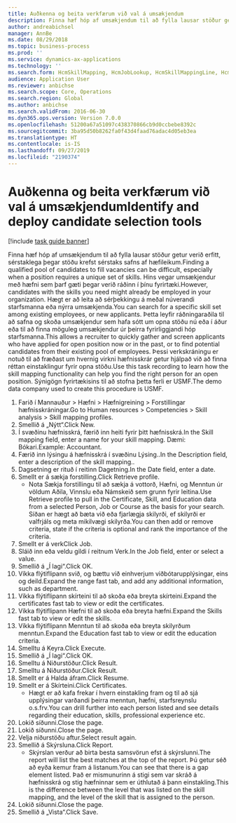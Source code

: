 ```yaml
---
title: Auðkenna og beita verkfærum við val á umsækjendum
description: Finna hæf hóp af umsækjendum til að fylla lausar stöður getur verið erfitt, sérstaklega þegar stöðu krefst sérstaks safns af hæfileikum.
author: andreabichsel
manager: AnnBe
ms.date: 08/29/2018
ms.topic: business-process
ms.prod: ''
ms.service: dynamics-ax-applications
ms.technology: ''
ms.search.form: HcmSkillMapping, HcmJobLookup, HcmSkillMappingLine, HcmPersonCertificate, CCHTMLPrintPreview
audience: Application User
ms.reviewer: anbichse
ms.search.scope: Core, Operations
ms.search.region: Global
ms.author: anbichse
ms.search.validFrom: 2016-06-30
ms.dyn365.ops.version: Version 7.0.0
ms.openlocfilehash: 51200a67a51097c438370866cb9d0ccbebe8392c
ms.sourcegitcommit: 3ba95d50b8262fa0f43d4faad76adac4d05eb3ea
ms.translationtype: HT
ms.contentlocale: is-IS
ms.lasthandoff: 09/27/2019
ms.locfileid: "2190374"
---
```

# <a name="identify-and-deploy-candidate-selection-tools"></a><span data-ttu-id="cfb84-103">Auðkenna og beita verkfærum við val á umsækjendum</span><span class="sxs-lookup"><span data-stu-id="cfb84-103">Identify and deploy candidate selection tools</span></span>

[!include [task guide banner](../../includes/task-guide-banner.md)]

<span data-ttu-id="cfb84-104">Finna hæf hóp af umsækjendum til að fylla lausar stöður getur verið erfitt, sérstaklega þegar stöðu krefst sérstaks safns af hæfileikum.</span><span class="sxs-lookup"><span data-stu-id="cfb84-104">Finding a qualified pool of candidates to fill vacancies can be difficult, especially when a position requires a unique set of skills.</span></span>  <span data-ttu-id="cfb84-105">Hins vegar umsækjendur með hæfni sem þarf gæti þegar verið ráðinn í þínu fyrirtæki.</span><span class="sxs-lookup"><span data-stu-id="cfb84-105">However, candidates with the skills you need might already be employed in your organization.</span></span> <span data-ttu-id="cfb84-106">Hægt er að leita að sérþekkingu á meðal núverandi starfsmanna eða nýrra umsækjenda.</span><span class="sxs-lookup"><span data-stu-id="cfb84-106">You can search for a specific skill set among existing employees, or new applicants.</span></span> <span data-ttu-id="cfb84-107">Þetta leyfir ráðningaraðila til að safna og skoða umsækjendur sem hafa sótt um opna stöðu nú eða í áður eða til að finna möguleg umsækjendur úr þeirra fyrirliggjandi hóp starfsmanna.</span><span class="sxs-lookup"><span data-stu-id="cfb84-107">This allows a recruiter to quickly gather and screen applicants who have applied for open position now or in the past, or to find potential candidates from their existing pool of employees.</span></span> <span data-ttu-id="cfb84-108">Þessi verkskráningu er notuð til að fræðast um hvernig virkni hæfnisskrár getur hjálpað við að finna réttan einstaklingur fyrir opna stöðu.</span><span class="sxs-lookup"><span data-stu-id="cfb84-108">Use this task recording to learn how the skill mapping functionality can help you find the right person for an open position.</span></span> <span data-ttu-id="cfb84-109">Sýnigögn fyrirtækisins til að stofna þetta ferli er USMF.</span><span class="sxs-lookup"><span data-stu-id="cfb84-109">The demo data company used to create this procedure is USMF.</span></span>

1. <span data-ttu-id="cfb84-110">Farið í Mannauður > Hæfni > Hæfnigreining > Forstillingar hæfnisskráningar.</span><span class="sxs-lookup"><span data-stu-id="cfb84-110">Go to Human resources > Competencies > Skill analysis > Skill mapping profiles.</span></span>
2. <span data-ttu-id="cfb84-111">Smellið á „Nýtt“.</span><span class="sxs-lookup"><span data-stu-id="cfb84-111">Click New.</span></span>
3. <span data-ttu-id="cfb84-112">Í svæðinu hæfnisskrá, færið inn heiti fyrir þitt hæfnisskrá.</span><span class="sxs-lookup"><span data-stu-id="cfb84-112">In the Skill mapping field, enter a name for your skill mapping.</span></span>  <span data-ttu-id="cfb84-113">Dæmi: Bókari.</span><span class="sxs-lookup"><span data-stu-id="cfb84-113">Example: Accountant.</span></span>
4. <span data-ttu-id="cfb84-114">Færið inn lýsingu á hæfnisskrá í svæðinu Lýsing..</span><span class="sxs-lookup"><span data-stu-id="cfb84-114">In the Description field, enter a description of the skill mapping..</span></span>
5. <span data-ttu-id="cfb84-115">Dagsetning er rituð í reitinn Dagetning.</span><span class="sxs-lookup"><span data-stu-id="cfb84-115">In the Date field, enter a date.</span></span>
6. <span data-ttu-id="cfb84-116">Smellt er á sækja forstilling.</span><span class="sxs-lookup"><span data-stu-id="cfb84-116">Click Retrieve profile.</span></span>
    * <span data-ttu-id="cfb84-117">Nota Sækja forstillingu til að sækja á vottorð, Hæfni, og Menntun úr völdum Aðila, Vinnslu eða Námskeið sem grunn fyrir leitina.</span><span class="sxs-lookup"><span data-stu-id="cfb84-117">Use Retrieve profile to pull in the Certificate, Skill, and Education data from a selected Person, Job or Course as the basis for your search.</span></span>   <span data-ttu-id="cfb84-118">Síðan er hægt að bæta við eða fjarlægja skilyrði, ef skilyrði er valfrjáls og meta mikilvægi skilyrða.</span><span class="sxs-lookup"><span data-stu-id="cfb84-118">You can then add or remove criteria, state if the criteria is optional and rank the importance of the criteria.</span></span>  
7. <span data-ttu-id="cfb84-119">Smellt er á verk</span><span class="sxs-lookup"><span data-stu-id="cfb84-119">Click Job.</span></span>
8. <span data-ttu-id="cfb84-120">Sláið inn eða veldu gildi í reitnum Verk.</span><span class="sxs-lookup"><span data-stu-id="cfb84-120">In the Job field, enter or select a value.</span></span>
9. <span data-ttu-id="cfb84-121">Smellið á „Í lagi“.</span><span class="sxs-lookup"><span data-stu-id="cfb84-121">Click OK.</span></span>
10. <span data-ttu-id="cfb84-122">Víkka flýtiflipann svið, og bættu við einhverjum viðbótarupplýsingar, eins og deild.</span><span class="sxs-lookup"><span data-stu-id="cfb84-122">Expand the range fast tab, and add any additional information, such as department.</span></span>
11. <span data-ttu-id="cfb84-123">Víkka flýtiflipann skírteini til að skoða eða breyta skírteini.</span><span class="sxs-lookup"><span data-stu-id="cfb84-123">Expand the certificates fast tab to view or edit the certificates.</span></span>
12. <span data-ttu-id="cfb84-124">Víkka flýtiflipann Hæfni til að skoða eða breyta hæfni.</span><span class="sxs-lookup"><span data-stu-id="cfb84-124">Expand the Skills fast tab to view or edit the skills.</span></span>
13. <span data-ttu-id="cfb84-125">Víkka flýtiflipann Menntun til að skoða eða breyta skilyrðum menntun.</span><span class="sxs-lookup"><span data-stu-id="cfb84-125">Expand the Education fast tab to view or edit the education criteria.</span></span>
14. <span data-ttu-id="cfb84-126">Smelltu á Keyra.</span><span class="sxs-lookup"><span data-stu-id="cfb84-126">Click Execute.</span></span>
15. <span data-ttu-id="cfb84-127">Smellið á „Í lagi“.</span><span class="sxs-lookup"><span data-stu-id="cfb84-127">Click OK.</span></span>
16. <span data-ttu-id="cfb84-128">Smelltu á Niðurstöður.</span><span class="sxs-lookup"><span data-stu-id="cfb84-128">Click Result.</span></span>
17. <span data-ttu-id="cfb84-129">Smelltu á Niðurstöður.</span><span class="sxs-lookup"><span data-stu-id="cfb84-129">Click Result.</span></span>
18. <span data-ttu-id="cfb84-130">Smellt er á Halda áfram.</span><span class="sxs-lookup"><span data-stu-id="cfb84-130">Click Resume.</span></span>
19. <span data-ttu-id="cfb84-131">Smellt er á Skírteini.</span><span class="sxs-lookup"><span data-stu-id="cfb84-131">Click Certificates.</span></span>
    * <span data-ttu-id="cfb84-132">Hægt er að kafa frekar í hvern einstakling fram og til að sjá upplýsingar varðandi þeirra menntun, hæfni, starfsreynslu o.s.frv.</span><span class="sxs-lookup"><span data-stu-id="cfb84-132">You can drill further into each person listed and see details regarding their education, skills, professional experience etc.</span></span>  
20. <span data-ttu-id="cfb84-133">Lokið síðunni.</span><span class="sxs-lookup"><span data-stu-id="cfb84-133">Close the page.</span></span>
21. <span data-ttu-id="cfb84-134">Lokið síðunni.</span><span class="sxs-lookup"><span data-stu-id="cfb84-134">Close the page.</span></span>
22. <span data-ttu-id="cfb84-135">Velja niðurstöðu aftur.</span><span class="sxs-lookup"><span data-stu-id="cfb84-135">Select result again.</span></span>
23. <span data-ttu-id="cfb84-136">Smellið á Skýrsluna.</span><span class="sxs-lookup"><span data-stu-id="cfb84-136">Click Report.</span></span>
    * <span data-ttu-id="cfb84-137">Skýrslan verður að birta besta samsvörun efst á skýrslunni.</span><span class="sxs-lookup"><span data-stu-id="cfb84-137">The report will list the best matches at the top of the report.</span></span>  <span data-ttu-id="cfb84-138">Þú getur séð að eyða kemur fram á listanum.</span><span class="sxs-lookup"><span data-stu-id="cfb84-138">You can see that there is a gap element listed.</span></span>  <span data-ttu-id="cfb84-139">Það er mismunurinn á stigi sem var skráð á hæfnisskrá og stig hæfninnar sem er úthlutað á þann einstakling.</span><span class="sxs-lookup"><span data-stu-id="cfb84-139">This is the difference between the level that was listed on the skill mapping, and the level of the skill that is assigned to the person.</span></span>  
24. <span data-ttu-id="cfb84-140">Lokið síðunni.</span><span class="sxs-lookup"><span data-stu-id="cfb84-140">Close the page.</span></span>
25. <span data-ttu-id="cfb84-141">Smellið á „Vista“.</span><span class="sxs-lookup"><span data-stu-id="cfb84-141">Click Save.</span></span>

